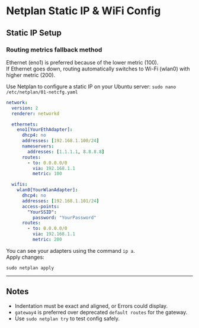 # Netplan Static IP & WiFi Config

## Static IP Setup

### Routing metrics fallback method
Ethernet (eno1) is preferred because of the lower metric (100).   
If Ethernet goes down, routing automatically switches to Wi-Fi (wlan0) with higher metric (200).   
   
Use Netplan to configure a static IP on your Ubuntu server:
```sudo nano /etc/netplan/01-netcfg.yaml```

```yaml
network:
  version: 2
  renderer: networkd

  ethernets:
    eno1[YourEthAdapter]:
      dhcp4: no
      addresses: [192.168.1.100/24]
      nameservers:
        addresses: [1.1.1.1, 8.8.8.8]
      routes:
        - to: 0.0.0.0/0
          via: 192.168.1.1
          metric: 100

  wifis:
    wlan0[YourWlanAdapter]:
      dhcp4: no
      addresses: [192.168.1.101/24]
      access-points:
        "YourSSID":
          password: "YourPassword"
      routes:
        - to: 0.0.0.0/0
          via: 192.168.1.1
          metric: 200

```
You can see your adapters using the command ```ip a```.   
Apply changes:

```
sudo netplan apply
```

---

## Notes

- Indentation must be exact and aligned, or Errors could display.
- `gateway4` is preferred over deprecated `default routes` for the gateway.  
- Use `sudo netplan try` to test config safely.
